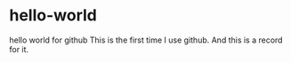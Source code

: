 # hello-world
hello world for github
This is the first time I use github. And this is a record for it.
